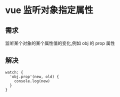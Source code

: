 
# vue 监听对象指定属性

## 需求
监听某个对象的某个属性值的变化,例如 obj 的 prop 属性


## 解决

```
watch: {
  'obj.prop'(new, old) {
    console.log(new)
  }
}
```